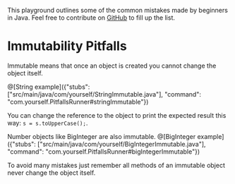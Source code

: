This playground outlines some of the common mistakes made by beginners in Java. Feel free to contribute on [GitHub](https://github.com) to fill up the list.

# Immutability Pitfalls

Immutable means that once an object is created you cannot change the object itself.

@[String example]({"stubs": ["src/main/java/com/yourself/StringImmutable.java"], "command": "com.yourself.PitfallsRunner#stringImmutable"})

You can change the reference to the object to print the expected result this way: `s = s.toUpperCase();`.

Number objects like BigInteger are also immutable.
@[BigInteger example]({"stubs": ["src/main/java/com/yourself/BigIntegerImmutable.java"], "command": "com.yourself.PitfallsRunner#bigIntegerImmutable"})

To avoid many mistakes just remember all methods of an immutable object never change the object itself.